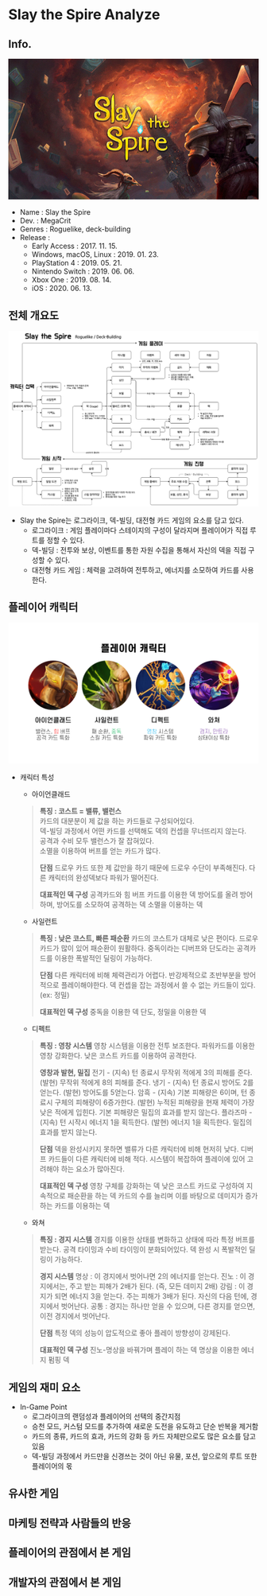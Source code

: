 # Slay the Spire Analyze

## Info.
![title](https://github.com/muffler01/game-analyze/blob/main/slay%20the%20spire/img/title.jpg)
- Name : Slay the Spire
- Dev. : MegaCrit
- Genres : Roguelike, deck-building
- Release : 
  - Early Access : 2017. 11. 15.
  - Windows, macOS, Linux : 2019. 01. 23.
  - PlayStation 4 : 2019. 05. 21.
  - Nintendo Switch : 2019. 06. 06.
  - Xbox One : 2019. 08. 14.
  - iOS : 2020. 06. 13.
  
## 전체 개요도
![Slay the Spire Info](https://raw.githubusercontent.com/muffler01/game-analyze/main/slay%20the%20spire/img/Slay%20the%20Spire%20Info.png)
- Slay the Spire는 로그라이크, 덱-빌딩, 대전형 카드 게임의 요소를 담고 있다.
  - 로그라이크 : 게임 플레이마다 스테이지의 구성이 달라지며 플레이어가 직접 루트를 정할 수 있다.
  - 덱-빌딩 : 전투와 보상, 이벤트를 통한 자원 수집을 통해서 자신의 덱을 직접 구성할 수 있다.
  - 대전형 카드 게임 : 체력을 고려하여 전투하고, 에너지를 소모하여 카드를 사용한다.

## 플레이어 캐릭터
![플레이어 캐릭터](https://github.com/muffler01/game-analyze/blob/main/slay%20the%20spire/img/info%20ppt/player%20character.PNG)
- 캐릭터 특성
  - 아이언클래드
  > **특징 : 코스트 = 밸류, 밸런스** <br>
  카드의 대분분이 제 값을 하는 카드들로 구성되어있다. <br>
  덱-빌딩 과정에서 어떤 카드를 선택해도 덱의 컨셉을 무너뜨리지 않는다. <br>
  공격과 수비 모두 밸런스가 잘 잡혀있다. <br>
  소멸을 이용하여 버프를 얻는 카드가 많다. <br>
  > 
  > **단점**
  > 드로우 카드 또한 제 값만을 하기 때문에 드로우 수단이 부족해진다.
  > 다른 캐릭터의 완성덱보다 파워가 떨어진다.
  >
  > **대표적인 덱 구성**
  > 공격카드와 힘 버프 카드를 이용한 덱
  > 방어도를 올려 방어하며, 방어도를 소모하여 공격하는 덱
  > 소멸을 이용하는 덱
  
  - 사일런트
  > **특징 : 낮은 코스트, 빠른 패순환**
  > 카드의 코스트가 대체로 낮은 편이다.
  > 드로우 카드가 많이 있어 패순환이 원활하다.
  > 중독이라는 디버프와 단도라는 공격카드를 이용한 폭발적인 딜링이 가능하다.
  >
  > **단점**
  > 다른 캐릭터에 비해 체력관리가 어렵다.
  > 반강제적으로 초반부분을 방어적으로 플레이해야한다.
  > 덱 컨셉을 잡는 과정에서 쓸 수 없는 카드들이 있다. (ex: 정밀)
  > 
  > **대표적인 덱 구성**
  > 중독을 이용한 덱
  > 단도, 정밀을 이용한 덱
  
  - 디펙트
  > **특징 : 영창 시스템**
  > 영창 시스템을 이용한 전투 보조한다.
  > 파워카드를 이용한 영창 강화한다.
  > 낮은 코스트 카드를 이용하여 공격한다.
  > 
  > **영창과 발현, 밀집**
  > 전기 - (지속) 턴 종료시 무작위 적에게 3의 피해를 준다. (발현) 무작위 적에게 8의 피해를 준다.
  > 냉기 - (지속) 턴 종료시 방어도 2를 얻는다. (발현) 방어도를 5얻는다.
  > 암흑 - (지속) 기본 피해량은 6이며, 턴 종료시 구체의 피해량이 6증가한다. (발현) 누적된 피해량을 현재 체력이 가장 낮은 적에게 입힌다. 기본 피해량은 밀집의 효과를 받지 않는다.
  > 플라즈마 - (지속) 턴 시작시 에너지 1을 획득한다. (발현) 에너지 1을 획득한다. 밀집의 효과를 받지 않는다.
  >
  > **단점**
  > 덱을 완성시키지 못하면 밸류가 다른 캐릭터에 비해 현저히 낮다.
  > 디버프 카드들이 다른 캐릭터에 비해 적다.
  > 시스템이 복잡하여 플레이에 있어 고려해야 하는 요소가 많아진다.
  >
  > **대표적인 덱 구성**
  > 영창 구체를 강화하는 덱
  > 낮은 코스트 카드로 구성하여 지속적으로 패순환을 하는 덱
  > 카드의 수를 늘리며 이를 바탕으로 데미지가 증가하는 카드를 이용하는 덱
  
  - 와쳐
  > **특징 : 경지 시스템**
  > 경지를 이용한 상태를 변화하고 상태에 따라 특정 버프를 받는다.
  > 공격 타이밍과 수비 타이밍이 분화되어있다.
  > 덱 완성 시 폭발적인 딜링이 가능하다.
  >
  > **경지 시스템**
  > 명상 : 이 경지에서 벗어나면 2의 에너지를 얻는다.
  > 진노 : 이 경지에서는, 주고 받는 피해가 2배가 된다. (즉, 모든 데미지 2배)
  > 강림 : 이 경지가 되면 에너지 3을 얻는다. 주는 피해가 3배가 된다. 자신의 다음 턴에, 경지에서 벗어난다.
  > 공통 : 경지는 하나만 얻을 수 있으며, 다른 경지를 얻으면, 이전 경지에서 벗어난다.
  >
  > **단점**
  > 특정 덱의 성능이 압도적으로 좋아 플레이 방향성이 강제된다.
  >
  > **대표적인 덱 구성**
  > 진노-명상을 바꿔가며 플레이 하는 덱
  > 명상을 이용한 에너지 펌핑 덱
  > 
  
## 게임의 재미 요소
- In-Game Point
  - 로그라이크의 랜덤성과 플레이어의 선택의 중간지점
  - 승천 모드, 커스텀 모드를 추가하여 새로운 도전을 유도하고 단순 반복을 제거함
  - 카드의 종류, 카드의 효과, 카드의 강화 등 카드 자체만으로도 많은 요소를 담고 있음
  - 덱-빌딩 과정에서 카드만을 신경쓰는 것이 아닌 유물, 포션, 앞으로의 루트 또한 플레이어의 몫
  
## 유사한 게임

## 마케팅 전략과 사람들의 반응

## 플레이어의 관점에서 본 게임

## 개발자의 관점에서 본 게임

